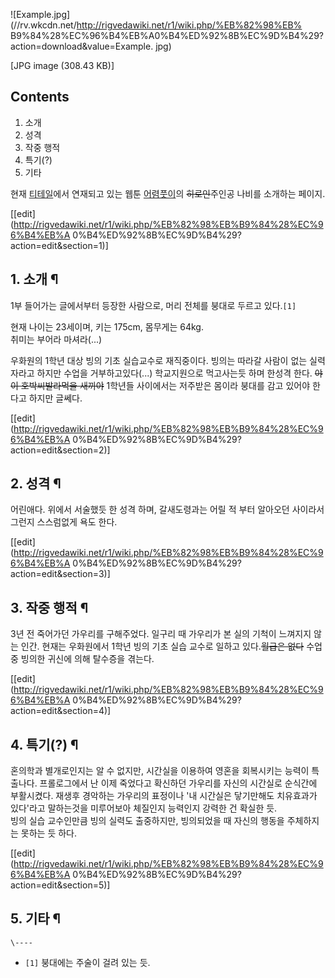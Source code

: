 ![Example.jpg](//rv.wkcdn.net/http://rigvedawiki.net/r1/wiki.php/%EB%82%98%EB%
B9%84%28%EC%96%B4%EB%A0%B4%ED%92%8B%EC%9D%B4%29?action=download&value=Example.
jpg)

[JPG image (308.43 KB)]

  

## Contents

    

1. 소개 
2. 성격 
3. 작중 행적 
4. 특기(?) 
5. 기타 

  

현재 [티테일](%ED%8B%B0%ED%85%8C%EC%9D%BC.md)에서 연재되고 있는 웹툰
[어렴풋이](%EC%96%B4%EB%A0%B4%ED%92%8B%EC%9D%B4.md)의 <del>히로인</del>주인공 나비를 소개하는
페이지.  

[[edit](http://rigvedawiki.net/r1/wiki.php/%EB%82%98%EB%B9%84%28%EC%96%B4%EB%A
0%B4%ED%92%8B%EC%9D%B4%29?action=edit&section=1)]

## 1. 소개 ¶

1부 들어가는 글에서부터 등장한 사람으로, 머리 전체를 붕대로 두르고 있다.`[1]`  
  
현재 나이는 23세이며, 키는 175cm, 몸무게는 64kg.  
취미는 부어라 마셔라(...)  
  
우화원의 1학년 대상 빙의 기초 실습교수로 재직중이다. 빙의는 따라갈 사람이 없는 실력자라고 하지만 수업을 거부하고있다(...) 학교지원으로
먹고사는듯 하며 한성격 한다. <del>야 이 호박씨발라먹을 새끼야</del> 1학년들 사이에서는 저주받은 몸이라 붕대를 감고 있어야 한다고
하지만 글쎄다.  

[[edit](http://rigvedawiki.net/r1/wiki.php/%EB%82%98%EB%B9%84%28%EC%96%B4%EB%A
0%B4%ED%92%8B%EC%9D%B4%29?action=edit&section=2)]

## 2. 성격 ¶

어린애다. 위에서 서술했듯 한 성격 하며, 갈새도령과는 어릴 적 부터 알아오던 사이라서 그런지 스스럼없게 욕도 한다.  

[[edit](http://rigvedawiki.net/r1/wiki.php/%EB%82%98%EB%B9%84%28%EC%96%B4%EB%A
0%B4%ED%92%8B%EC%9D%B4%29?action=edit&section=3)]

## 3. 작중 행적 ¶

  

3년 전 죽어가던 가우리를 구해주었다. 일구리 때 가우리가 본 실의 기척이 느껴지지 않는 인간. 현재는 우화원에서 1학년 빙의 기초 실습
교수로 일하고 있다.<del>월급은 없다</del> 수업 중 빙의한 귀신에 의해 탈수증을 겪는다.

[[edit](http://rigvedawiki.net/r1/wiki.php/%EB%82%98%EB%B9%84%28%EC%96%B4%EB%A
0%B4%ED%92%8B%EC%9D%B4%29?action=edit&section=4)]

## 4. 특기(?) ¶

혼의학과 별개로인지는 알 수 없지만, 시간실을 이용하여 영혼을 회복시키는 능력이 특출나다. 프롤로그에서 난 이제 죽었다고 확신하던 가우리를
자신의 시간실로 순식간에 부활시켰다. 재생후 경악하는 가우리의 표정이나 '내 시간실은 닿기만해도 치유효과가 있다'라고 말하는것을 미루어보아
체질인지 능력인지 강력한 건 확실한 듯.  
빙의 실습 교수인만큼 빙의 실력도 출중하지만, 빙의되었을 때 자신의 행동을 주체하지는 못하는 듯 하다.

[[edit](http://rigvedawiki.net/r1/wiki.php/%EB%82%98%EB%B9%84%28%EC%96%B4%EB%A
0%B4%ED%92%8B%EC%9D%B4%29?action=edit&section=5)]

## 5. 기타 ¶

  

`\----`

  * `[1]` 붕대에는 주술이 걸려 있는 듯.

